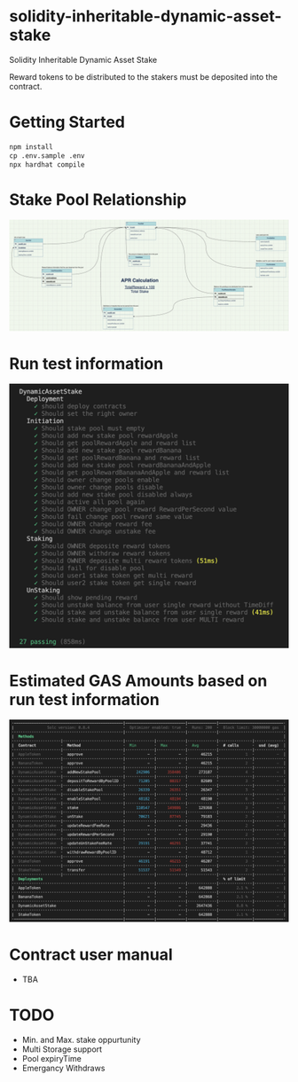 # solidity-inheritable-dynamic-asset-stake
Solidity Inheritable Dynamic Asset Stake

Reward tokens to be distributed to the stakers must be deposited into the contract.

# Getting Started

```
npm install
cp .env.sample .env
npx hardhat compile
```

# Stake Pool Relationship
![alt tag](media/solidity-inheritable-dynamic-asset-stake.png)

# Run test information
![alt tag](media/test-info.png)

# Estimated GAS Amounts based on run test information

![alt tag](media/gas-info.png)


# Contract user manual
- TBA



# TODO
- Min. and Max. stake oppurtunity
- Multi Storage support
- Pool expiryTime
- Emergancy Withdraws
